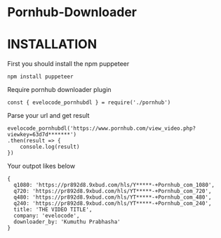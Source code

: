 # Pornhub-Downloader

# INSTALLATION

First you should install the npm puppeteer

    npm install puppeteer

Require pornhub downloader plugin

    const { evelocode_pornhubdl } = require('./pornhub')

Parse your url and get result

    evelocode_pornhubdl('https://www.pornhub.com/view_video.php?viewkey=63d7d*******')
    .then(result => {
        console.log(result)
    })

Your outpot likes below

    {
      q1080: 'https://pr892d8.9xbud.com/hls/Y*****-+Pornhub_com_1080',
      q720: 'https://pr892d8.9xbud.com/hls/YT*****-+Pornhub_com_720',
      q480: 'https://pr892d8.9xbud.com/hls/YT*****-+Pornhub_com_480',      
      q240: 'https://pr892d8.9xbud.com/hls/YT*****-+Pornhub_com_240',      
      title: 'THE VIDEO TITLE',
      company: 'evelocode',
      downloader_by: 'Kumuthu Prabhasha'
    }

